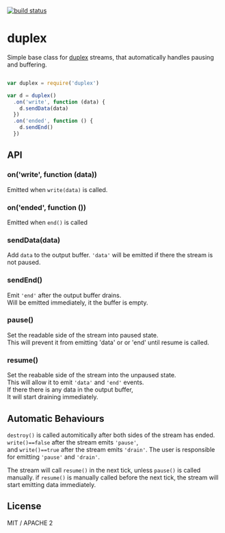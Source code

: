 [![build status](https://secure.travis-ci.org/dominictarr/duplex.png)](http://travis-ci.org/dominictarr/duplex)
# duplex

Simple base class for [duplex](https://github.com/dominictarr/stream-spec#duplex) streams, that automatically handles pausing and buffering.

``` js

var duplex = require('duplex')

var d = duplex()
  .on('write', function (data) {
    d.sendData(data)
  })
  .on('ended', function () {
    d.sendEnd()
  })
```

## API

### on('write', function (data))

Emitted when `write(data)` is called.

### on('ended', function ())

Emitted when `end()` is called

### sendData(data)

Add `data` to the output buffer. 
`'data'` will be emitted if there the stream is not paused.

### sendEnd()

Emit `'end'` after the output buffer drains.  
Will be emitted immediately, it the buffer is empty.

### pause()

Set the readable side of the stream into paused state.  
This will prevent it from emitting 'data' or or 'end'
until resume is called.

### resume()
Set the reabable side of the stream into the unpaused state.  
This will allow it to emit `'data'` and `'end'` events.  
If there there is any data in the output buffer,  
It will start draining immediately.  

## Automatic Behaviours

`destroy()` is called automitically after both sides of the stream has ended.
`write()==false` after the stream emits `'pause'`,  
and `write()==true` after the stream emits `'drain'`.
The user is responsible for emitting `'pause'` and `'drain'`.

The stream will call `resume()` in the next tick, unless `pause()` is called manually.
if `resume()` is manually called before the next tick, the stream will start emitting data
immediately.

## License

MIT / APACHE 2
